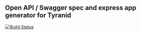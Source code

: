 ## Open API / Swagger spec and express app generator for Tyranid

[![Build Status](https://travis-ci.org/CrossLead/tyranid-open-api-spec.svg?branch=master)](https://travis-ci.org/CrossLead/tyranid-open-api-spec)